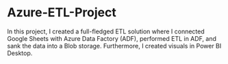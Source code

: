 # Azure-ETL-Project
In this project, I created a full-fledged ETL solution where I connected Google Sheets with Azure Data Factory (ADF), performed ETL in ADF, and sank the data into a Blob storage. Furthermore, I created visuals in Power BI Desktop.
